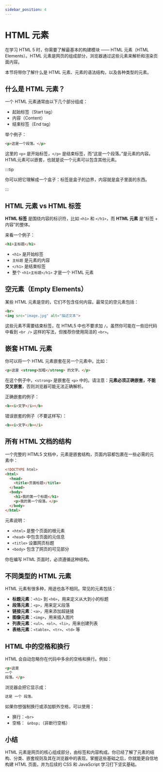 ```yaml
---
sidebar_position: 4
---
```


# HTML 元素

在学习 HTML 5 时，你需要了解最基本的构建模块 —— HTML 元素（HTML Elements）。HTML 元素是网页的组成部分，浏览器通过这些元素来解析和渲染页面内容。

本节将带你了解什么是 HTML 元素、元素的语法结构，以及各种类型的元素。



## 什么是 HTML 元素？

一个 HTML 元素通常由以下几个部分组成：

- 起始标签（Start tag）
- 内容（Content）
- 结束标签（End tag）

举个例子：

```html
<p>这是一个段落。</p>
```

这里的 `<p>` 是开始标签，`</p>` 是结束标签，而“这是一个段落。”是元素的内容。HTML元素可以嵌套，也就是说一个元素可以包含其他元素。

:::tip

你可以把它理解成一个盒子：标签是盒子的边界，内容就是盒子里面的东西。

:::



## HTML 元素 vs HTML 标签

**HTML 标签** 是围绕内容的标识符，比如 `<h1>` 和 `</h1>`，而 **HTML 元素** 是“标签 + 内容”的整体。

来看一个例子：

```html
<h1>主标题</h1>
```

- `<h1>` 是开始标签
- `主标题` 是元素的内容
- `</h1>` 是结束标签
- 整个 `<h1>主标题</h1>` 才是一个 HTML 元素



## 空元素（Empty Elements）

某些 HTML 元素是空的，它们不包含任何内容。最常见的空元素包括：

```html
<br>
<img src="image.jpg" alt="描述文本">
```

这些元素不需要结束标签，在 HTML5 中也不要求加 `/`。虽然你可能在一些旧代码中看到 `<br />` 这样的写法，但推荐你使用简洁的 `<br>`。



## 嵌套 HTML 元素

你可以将一个 HTML 元素嵌套在另一个元素中。比如：

```html
<p>这是 <strong>加粗</strong> 的文字。</p>
```

在这个例子中，`<strong>` 是嵌套在 `<p>` 中的。请注意：**元素必须正确嵌套，不能交叉嵌套**，否则浏览器可能无法正确解析。

正确嵌套的例子：

```html
<b><i>文字</i></b>
```

错误嵌套的例子（不要这样写）：

```html
<b><i>文字</b></i>
```



## 所有 HTML 文档的结构

一个完整的 HTML5 文档中，元素是嵌套结构，页面内容都包裹在一些必需的元素中：

```html showLineNumbers
<!DOCTYPE html>
<html>
  <head>
    <title>页面标题</title>
  </head>
  <body>
    <h1>我的第一个标题</h1>
    <p>我的第一个段落。</p>
  </body>
</html>
```

元素说明：

- `<html>` 是整个页面的根元素
- `<head>` 中包含页面的元信息
- `<title>` 设置网页标题
- `<body>` 包含了网页的可见部分

你在编写 HTML 页面时，必须遵循这种结构。



## 不同类型的 HTML 元素

HTML 元素有很多种，用途也各不相同。常见的元素包括：

- **标题元素**：`<h1>` 到 `<h6>`，用来定义从大到小的标题
- **段落元素**：`<p>`，用来定义段落
- **链接元素**：`<a>`，用来添加超链接
- **图像元素**：`<img>`，用来插入图片
- **列表元素**：`<ul>`、`<ol>`、`<li>`，用来创建列表
- **表格元素**：`<table>`、`<tr>`、`<td>` 等



## HTML 中的空格和换行

HTML 会自动忽略你在代码中多余的空格和换行。例如：

```html
<p>这是
一个
段落。</p>
```

浏览器会把它显示成：

```html
这是 一个 段落。
```

如果你想强制换行或添加额外空格，可以使用：

- 换行：`<br>`
- 空格：` &nbsp;`（非断行空格）



## 小结

HTML 元素是网页的核心组成部分，由标签和内容构成。你已经了解了元素的结构、分类、嵌套规则及其在浏览器中的表现。掌握这些基础之后，你就能更自信地构建 HTML 页面，并为后续的 CSS 和 JavaScript 学习打下坚实基础。

